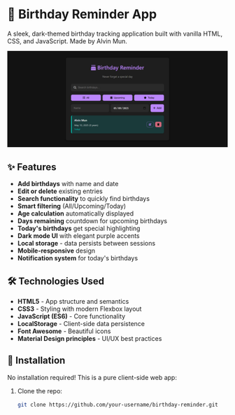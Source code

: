 # 🎂 Birthday Reminder App

A sleek, dark-themed birthday tracking application built with vanilla HTML, CSS, and JavaScript. Made by Alvin Mun.

![App Screenshot](./screenshot.png) 

## ✨ Features

- **Add birthdays** with name and date
- **Edit or delete** existing entries
- **Search functionality** to quickly find birthdays
- **Smart filtering** (All/Upcoming/Today)
- **Age calculation** automatically displayed
- **Days remaining** countdown for upcoming birthdays
- **Today's birthdays** get special highlighting
- **Dark mode UI** with elegant purple accents
- **Local storage** - data persists between sessions
- **Mobile-responsive** design
- **Notification system** for today's birthdays

## 🛠️ Technologies Used

- **HTML5** - App structure and semantics
- **CSS3** - Styling with modern Flexbox layout
- **JavaScript (ES6)** - Core functionality
- **LocalStorage** - Client-side data persistence
- **Font Awesome** - Beautiful icons
- **Material Design principles** - UI/UX best practices

## 🚀 Installation

No installation required! This is a pure client-side web app:

1. Clone the repo:
   ```bash
   git clone https://github.com/your-username/birthday-reminder.git
